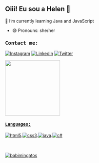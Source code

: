 ## Oiii! Eu sou a Helen 🌼

🌱 I’m currently learning Java and JavaScript
- 😄 Pronouns: she/her


###  <kbd>Contact me:</kbd>
[![Instagram](https://img.shields.io/badge/Instagram-E4405F?style=for-the-badge&logo=instagram&logoColor=white)](https://www.instagram.com/helencris.t/?utm_medium=copy_link)
[![Linkedin](https://img.shields.io/badge/LinkedIn-0077B5?style=for-the-badge&logo=linkedin&logoColor=white)](https://www.linkedin.com/in/felipe-pereira-6419271bb)
[![Twitter](https://img.shields.io/badge/Twitter-1DA1F2?style=for-the-badge&logo=twitter&logoColor=white)](https://twitter.com/ItsLiipe?t=g76Qa6Gkt18Q-FdqnWXLIQ&s=09)

  <a href="https://github.com/rafaballerini">
  <img height="180em" src="https://github-readme-stats.vercel.app/api?username=helenfatec&show_icons=true&theme=radical&include_all_commits=true&count_private=true"/>
 
####  <kbd>Languages:</kbd>
  <div style="display: inline_block"><div/>
    <img align="center" alt="html5" src="https://img.shields.io/badge/HTML5-E34F26?style=for-the-badge&logo=html5&logoColor=white">
     <img align="center" alt="css3" src="https://img.shields.io/badge/CSS3-1572B6?style=for-the-badge&logo=css3&logoColor=white">
     <img align="center" alt="java"  src="https://img.shields.io/badge/Java-yellow?style=for-the-badge&logo=java&logoColor=white">
    <img align="center" alt="c#" src="https://img.shields.io/badge/C%23-239120?style=for-the-badge&logo=c-sharp&logoColor=white">
   
    
</div><br/>
  
  <br>
 
  <p align="left"> <img src="https://komarev.com/ghpvc/?username=helenfatec&label=Profile%20views&color=0e75b6&style=flat" alt="babimingatos" /> </p>


